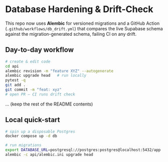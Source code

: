 # Database Hardening & Drift-Check

This repo now uses **Alembic** for versioned migrations and a
GitHub Action (`.github/workflows/db_drift.yml`) that compares the live
Supabase schema against the migration-generated schema, failing CI on
any drift.

## Day-to-day workflow
```bash
# create & edit code
cd api
alembic revision -m "feature XYZ" --autogenerate
alembic upgrade head   # run locally
pytest -q
git add .
git commit -m "feat: xyz"
# open PR – CI runs drift check
```
… (keep the rest of the README contents)

## Local quick-start

```bash
# spin up a disposable Postgres
docker compose up -d db

# run migrations
export DATABASE_URL=postgresql://postgres:postgres@localhost:5432/app
alembic -c api/alembic.ini upgrade head
```
